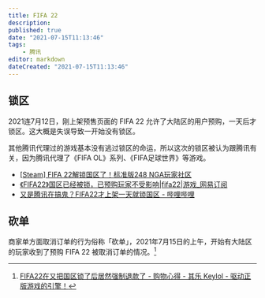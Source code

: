 ```yaml
---
title: FIFA 22
description:
published: true
date: "2021-07-15T11:13:46"
tags:
    - 腾讯
editor: markdown
dateCreated: "2021-07-15T11:13:46"
---
```


## 锁区

2021连7月12日，刚上架预售页面的 FIFA 22 允许了大陆区的用户预购，一天后才锁区。这大概是失误导致一开始没有锁区。

其他腾讯代理过的游戏基本没有逃过锁区的命运，所以这次的锁区被认为跟腾讯有关，因为腾讯代理了《FIFA OL》系列、《FIFA足球世界》等游戏。

+ [[Steam] FIFA 22解锁国区了！标准版248 NGA玩家社区](https://archive.is/WdotM "https://ngabbs.com/read.php?tid=27575745")
+ [《FIFA22》国区已经被锁，已预购玩家不受影响|fifa22|游戏_网易订阅](https://web.archive.org/web/20210715025203/https://www.163.com/dy/article/GESDN97505488UUE.html)
+ [又是腾讯在搞鬼？FIFA22才上架一天就锁国区 - 哔哩哔哩](https://archive.is/zH26v "https://www.bilibili.com/read/cv12139506")

## 砍单

商家单方面取消订单的行为俗称「砍单」，2021年7月15日的上午，开始有大陆区的玩家收到了预购 FIFA 22 被取消订单的情况。[^dcff]

[^dcff]: [FIFA22在又把国区锁了后居然强制退款了 - 购物心得 - 其乐 Keylol - 驱动正版游戏的引擎！](https://archive.is/M3xou "https://keylol.com/t731846-1-1")
